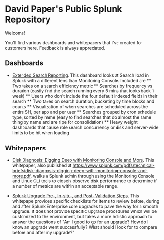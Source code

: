 # David Paper's Public Splunk Repository

Welcome! 

You'll find various dashboards and whitepapers that I've created for customers here. Feedback is always appreciated.

## Dashboards

* [Extended Search Reporting](). This dashboard looks at Search load in Splunk with a different lens than Monitoring Console. Included are 
** Two takes on a search efficiency metric
** Searches by frequency vs duration (easily find the search running every 5 mins that looks back 1 week)
** Users who don't include the four default indexed fields in their search
** Two takes on search duration, bucketing by time blocks and counts
** Visualization of when searches are scheduled across the entire SH, per app and per user
** Searches grouped by cron schedule type, sorted by name (easy to find searches that do almost the same thing by name and are ripe for consolidation)
** Heavy weight dashboards that cause role search concurrency or disk and server-wide limits to be hit when loading

## Whitepapers

* [Disk Diagnosis: Digging Deep with Monitoring Console and More](https://github.com/dpaper-splunk/public/blob/master/whitepapers/Digging%20Deep%20into%20Disk%20Diagnoses.pdf). This whitepaper, also published at https://www.splunk.com/pdfs/technical-briefs/disk-diagnosis-digging-deep-with-monitoring-console-and-more.pdf, walks a Splunk admin through using the Monitoring Console and Linux CLI tools to closely observe disk performance to determine if a number of metrics are within an acceptable range. 

* [Splunk Upgrade Pre-, In-situ-, and Post- Validation Steps](https://github.com/dpaper-splunk/public/blob/master/whitepapers/Upgrade%20pre-%2C%20in-situ-%2C%20and%20post-%20validation%20steps.pdf). This whitepape provides specific checklists for items to review before, during and after Splunk Enterprise core upgrades to pave the way for a smooth upgrade. It does not provide specific upgrade procedures which will be customized to the environment, but takes a more holistic approach to answer the questions of "Am I good to go for an upgrade? How do I know an upgrade went successfully? What should I look for to compare before and after my upgrade?"


